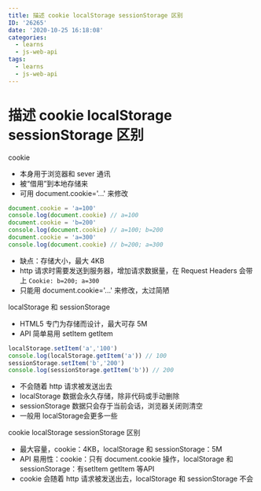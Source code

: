 ```yaml
---
title: 描述 cookie localStorage sessionStorage 区别
ID: '26265'
date: '2020-10-25 16:18:08'
categories:
  - learns
  - js-web-api
tags:
  - learns
  - js-web-api
---
```


# 描述 cookie localStorage sessionStorage 区别

cookie

- 本身用于浏览器和 sever 通讯
- 被“借用”到本地存储来
- 可用 document.cookie='...' 来修改

``` js 
document.cookie = 'a=100'
console.log(document.cookie) // a=100
document.cookie = 'b=200'
console.log(document.cookie) // a=100; b=200
document.cookie = 'a=300'
console.log(document.cookie) // b=200; a=300
```

- 缺点：存储大小，最大 4KB
- http 请求时需要发送到服务器，增加请求数据量，在 Request Headers 会带上 `Cookie: b=200; a=300`
- 只能用 document.cookie='...' 来修改，太过简陋

localStorage 和 sessionStorage

- HTML5 专门为存储而设计，最大可存 5M
- API 简单易用 setItem getItem

``` js 
localStorage.setItem('a','100')
console.log(localStorage.getItem('a')) // 100
sessionStorage.setItem('b','200')
console.log(sessionStorage.getItem('b')) // 200
```

- 不会随着 http 请求被发送出去
- localStorage 数据会永久存储，除非代码或手动删除
- sessionStorage 数据只会存于当前会话，浏览器关闭则清空
- 一般用 localStorage会更多一些

cookie localStorage sessionStorage 区别

- 最大容量，cookie：4KB，localStorage 和 sessionStorage：5M
- API 易用性：cookie：只有 document.cookie 操作，localStorage 和 sessionStorage：有setItem getItem 等API
- cookie 会随着 http 请求被发送出去，localStorage 和 sessionStorage 不会
 
 
 
